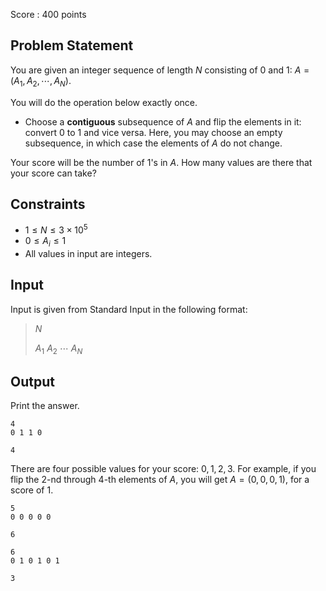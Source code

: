 Score : $400$ points

## Problem Statement

You are given an integer sequence of length $N$ consisting of $0$ and $1$: $A=(A_1,A_2,\cdots,A_N)$.

You will do the operation below exactly once.

- Choose a **contiguous** subsequence of $A$ and flip the elements in it: convert $0$ to $1$ and vice versa.
Here, you may choose an empty subsequence, in which case the elements of $A$ do not change.

Your score will be the number of $1$'s in $A$.
How many values are there that your score can take?

## Constraints

- $1 \leq N \leq 3 \times 10^5$
- $0 \leq A_i \leq 1$
- All values in input are integers.

## Input

Input is given from Standard Input in the following format:

> $N$
> 
> $A_1$ $A_2$ $\cdots$ $A_N$

## Output

Print the answer.

```input1
4
0 1 1 0
```

```output1
4
```

There are four possible values for your score: $0, 1, 2, 3$.
For example, if you flip the $2$-nd through $4$-th elements of $A$, you will get $A=(0,0,0,1)$, for a score of $1$.

```input2
5
0 0 0 0 0
```

```output2
6
```

```input3
6
0 1 0 1 0 1
```

```output3
3
```